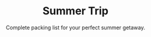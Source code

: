---
layout: list
title: "Summer Trip"
permalink: "/summer-vacation-packing-and-travel/"
categories: [Travel, Summer]

emoji: "☀️"
subtitle: "Complete packing list for your perfect summer getaway."
description: "Never forget anything again with our comprehensive summer vacation packing list! Whether you're heading to tropical beaches, European cities, or mountain retreats, this ultimate checklist covers everything from essential clothing to tech gadgets, beach gear, and travel documents. Perfect for family vacations, romantic getaways, or solo adventures."

items:
    - name: Essentials
      items:
        - 'First aid kit'
        - 'Passport or ID'
        - 'Phone and charger'
        - 'Prescription medications'
        - 'Sunscreen'
        - 'Travel insurance'
        - 'Wallet with cash and cards'
        - 'Water bottle'
    - name: Clothing
      items:
        - 'Belt'
        - 'Comfortable walking shoes'
        - 'Dresses'
        - 'Jeans'
        - 'Light jacket'
        - 'Pajamas'
        - 'Rain jacket or poncho'
        - 'Shorts'
        - 'Skirts'
        - 'Socks'
        - 'Sweater'
        - 'T-shirts'
        - 'Underwear'
    - name: Beach
      items:
        - 'Beach bag'
        - 'Beach cover-up'
        - 'Beach toys'
        - 'Beach umbrella'
        - 'Flip flops'
        - 'Goggles'
        - 'Hat or Cap'
        - 'Snorkeling gear'
        - 'Sunglasses'
        - 'Swimming suit'
        - 'Waterproof sunscreen'
    - name: Tech
      items:
        - 'Bluetooth speaker'
        - 'Earphones'
        - 'Hair dryer'
        - 'Laptop'
        - 'Laptop charger'
        - 'Photo camera'
        - 'Photo camera charger'
        - 'Portable charger/power bank'
        - 'SD card for the photo camera'
        - 'Tablet'
        - 'Universal adapter'
        - 'Waterproof phone case'
    - name: Bath
      items:
        - 'Dental floss'
        - 'Deodorant'
        - 'Hair brush'
        - 'Hair ties and clips'
        - 'Lip balm'
        - 'Makeup and makeup remover'
        - 'Moisturizer'
        - 'Shampoo and Conditioner'
        - 'Shaving supplies'
        - 'Soap'
        - 'Toothbrush'
        - 'Toothpaste'
    - name: Bed time
      items:
        - 'Earplugs'
        - 'Eye drops'
        - 'Sleeping mask'
        - 'Sleeping wear'
        - 'Travel pillow or blanket'
    - name: Health & Safety
      items:
        - 'Band-aids'
        - 'Hand sanitizer'
        - 'Insect repellent'
        - 'Motion sickness pills'
        - 'Pain relievers'
    - name: Documents & Money
      items:
        - 'Boarding passes'
        - 'Car rental confirmation'
        - 'Cash (local currency)'
        - 'Copies of important documents'
        - 'Credit cards'
        - 'Emergency contact list'
        - 'Hotel reservations'
        - 'Vaccination records'
    - name: Entertainment
      items:
        - 'Books'
        - 'Crossword puzzles'
        - 'Journal'
        - 'Magazines'
        - 'Pens'
        - 'Playing cards'
        - 'Travel games'
        - 'Travel guidebook'
    - name: Organization
      items:
        - 'Foldable tote bag'
        - 'Laundry bag'
        - 'Luggage accessories'
        - 'Travel wallet'
        - 'Ziploc bags'
    - name: Food & Drinks
      items:
        - 'Coffee/tea supplies'
        - 'Reusable water bottle'
        - 'Snacks'
---